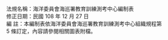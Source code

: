 法規名稱：海洋委員會海巡署教育訓練測考中心編制表  
修正日期：民國 108 年 12 月 27 日  
編 註：本編制表依海洋委員會海巡署教育訓練測考中心組織規程第  
5 條訂定，內容請參閱相關圖表附檔。  


